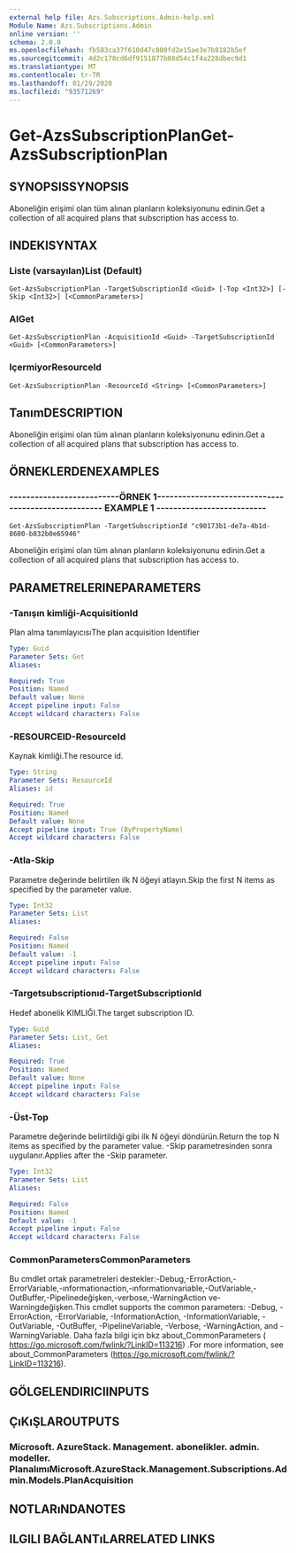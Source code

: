 ```yaml
---
external help file: Azs.Subscriptions.Admin-help.xml
Module Name: Azs.Subscriptions.Admin
online version: ''
schema: 2.0.0
ms.openlocfilehash: fb583ca37f610d47c880fd2e15ae3e7b8182b5ef
ms.sourcegitcommit: 4d2c178cd6df9151877b08d54c1f4a228dbec9d1
ms.translationtype: MT
ms.contentlocale: tr-TR
ms.lasthandoff: 01/29/2020
ms.locfileid: "93571269"
---
```

# <span data-ttu-id="73035-101">Get-AzsSubscriptionPlan</span><span class="sxs-lookup"><span data-stu-id="73035-101">Get-AzsSubscriptionPlan</span></span>

## <span data-ttu-id="73035-102">SYNOPSIS</span><span class="sxs-lookup"><span data-stu-id="73035-102">SYNOPSIS</span></span>
<span data-ttu-id="73035-103">Aboneliğin erişimi olan tüm alınan planların koleksiyonunu edinin.</span><span class="sxs-lookup"><span data-stu-id="73035-103">Get a collection of all acquired plans that subscription has access to.</span></span>

## <span data-ttu-id="73035-104">INDEKI</span><span class="sxs-lookup"><span data-stu-id="73035-104">SYNTAX</span></span>

### <span data-ttu-id="73035-105">Liste (varsayılan)</span><span class="sxs-lookup"><span data-stu-id="73035-105">List (Default)</span></span>
```
Get-AzsSubscriptionPlan -TargetSubscriptionId <Guid> [-Top <Int32>] [-Skip <Int32>] [<CommonParameters>]
```

### <span data-ttu-id="73035-106">Al</span><span class="sxs-lookup"><span data-stu-id="73035-106">Get</span></span>
```
Get-AzsSubscriptionPlan -AcquisitionId <Guid> -TargetSubscriptionId <Guid> [<CommonParameters>]
```

### <span data-ttu-id="73035-107">Içermiyor</span><span class="sxs-lookup"><span data-stu-id="73035-107">ResourceId</span></span>
```
Get-AzsSubscriptionPlan -ResourceId <String> [<CommonParameters>]
```

## <span data-ttu-id="73035-108">Tanım</span><span class="sxs-lookup"><span data-stu-id="73035-108">DESCRIPTION</span></span>
<span data-ttu-id="73035-109">Aboneliğin erişimi olan tüm alınan planların koleksiyonunu edinin.</span><span class="sxs-lookup"><span data-stu-id="73035-109">Get a collection of all acquired plans that subscription has access to.</span></span>

## <span data-ttu-id="73035-110">ÖRNEKLERDEN</span><span class="sxs-lookup"><span data-stu-id="73035-110">EXAMPLES</span></span>

### <span data-ttu-id="73035-111">--------------------------ÖRNEK 1--------------------------</span><span class="sxs-lookup"><span data-stu-id="73035-111">-------------------------- EXAMPLE 1 --------------------------</span></span>
```
Get-AzsSubscriptionPlan -TargetSubscriptionId "c90173b1-de7a-4b1d-8600-b832b0e65946"
```

<span data-ttu-id="73035-112">Aboneliğin erişimi olan tüm alınan planların koleksiyonunu edinin.</span><span class="sxs-lookup"><span data-stu-id="73035-112">Get a collection of all acquired plans that subscription has access to.</span></span>

## <span data-ttu-id="73035-113">PARAMETRELERINE</span><span class="sxs-lookup"><span data-stu-id="73035-113">PARAMETERS</span></span>

### <span data-ttu-id="73035-114">-Tanışın kimliği</span><span class="sxs-lookup"><span data-stu-id="73035-114">-AcquisitionId</span></span>
<span data-ttu-id="73035-115">Plan alma tanımlayıcısı</span><span class="sxs-lookup"><span data-stu-id="73035-115">The plan acquisition Identifier</span></span>

```yaml
Type: Guid
Parameter Sets: Get
Aliases: 

Required: True
Position: Named
Default value: None
Accept pipeline input: False
Accept wildcard characters: False
```

### <span data-ttu-id="73035-116">-RESOURCEID</span><span class="sxs-lookup"><span data-stu-id="73035-116">-ResourceId</span></span>
<span data-ttu-id="73035-117">Kaynak kimliği.</span><span class="sxs-lookup"><span data-stu-id="73035-117">The resource id.</span></span>

```yaml
Type: String
Parameter Sets: ResourceId
Aliases: id

Required: True
Position: Named
Default value: None
Accept pipeline input: True (ByPropertyName)
Accept wildcard characters: False
```

### <span data-ttu-id="73035-118">-Atla</span><span class="sxs-lookup"><span data-stu-id="73035-118">-Skip</span></span>
<span data-ttu-id="73035-119">Parametre değerinde belirtilen ilk N öğeyi atlayın.</span><span class="sxs-lookup"><span data-stu-id="73035-119">Skip the first N items as specified by the parameter value.</span></span>

```yaml
Type: Int32
Parameter Sets: List
Aliases: 

Required: False
Position: Named
Default value: -1
Accept pipeline input: False
Accept wildcard characters: False
```

### <span data-ttu-id="73035-120">-Targetsubscriptionıd</span><span class="sxs-lookup"><span data-stu-id="73035-120">-TargetSubscriptionId</span></span>
<span data-ttu-id="73035-121">Hedef abonelik KIMLIĞI.</span><span class="sxs-lookup"><span data-stu-id="73035-121">The target subscription ID.</span></span>

```yaml
Type: Guid
Parameter Sets: List, Get
Aliases: 

Required: True
Position: Named
Default value: None
Accept pipeline input: False
Accept wildcard characters: False
```

### <span data-ttu-id="73035-122">-Üst</span><span class="sxs-lookup"><span data-stu-id="73035-122">-Top</span></span>
<span data-ttu-id="73035-123">Parametre değerinde belirtildiği gibi ilk N öğeyi döndürün.</span><span class="sxs-lookup"><span data-stu-id="73035-123">Return the top N items as specified by the parameter value.</span></span>
<span data-ttu-id="73035-124">-Skip parametresinden sonra uygulanır.</span><span class="sxs-lookup"><span data-stu-id="73035-124">Applies after the -Skip parameter.</span></span>

```yaml
Type: Int32
Parameter Sets: List
Aliases: 

Required: False
Position: Named
Default value: -1
Accept pipeline input: False
Accept wildcard characters: False
```

### <span data-ttu-id="73035-125">CommonParameters</span><span class="sxs-lookup"><span data-stu-id="73035-125">CommonParameters</span></span>
<span data-ttu-id="73035-126">Bu cmdlet ortak parametreleri destekler:-Debug,-ErrorAction,-ErrorVariable,-ınformationaction,-ınformationvariable,-OutVariable,-OutBuffer,-Pipelinedeğişken,-verbose,-WarningAction ve-Warningdeğişken.</span><span class="sxs-lookup"><span data-stu-id="73035-126">This cmdlet supports the common parameters: -Debug, -ErrorAction, -ErrorVariable, -InformationAction, -InformationVariable, -OutVariable, -OutBuffer, -PipelineVariable, -Verbose, -WarningAction, and -WarningVariable.</span></span> <span data-ttu-id="73035-127">Daha fazla bilgi için bkz about_CommonParameters ( https://go.microsoft.com/fwlink/?LinkID=113216) .</span><span class="sxs-lookup"><span data-stu-id="73035-127">For more information, see about_CommonParameters (https://go.microsoft.com/fwlink/?LinkID=113216).</span></span>

## <span data-ttu-id="73035-128">GÖLGELENDIRICI</span><span class="sxs-lookup"><span data-stu-id="73035-128">INPUTS</span></span>

## <span data-ttu-id="73035-129">ÇıKıŞLAR</span><span class="sxs-lookup"><span data-stu-id="73035-129">OUTPUTS</span></span>

### <span data-ttu-id="73035-130">Microsoft. AzureStack. Management. abonelikler. admin. modeller. Planalımı</span><span class="sxs-lookup"><span data-stu-id="73035-130">Microsoft.AzureStack.Management.Subscriptions.Admin.Models.PlanAcquisition</span></span>

## <span data-ttu-id="73035-131">NOTLARıNDA</span><span class="sxs-lookup"><span data-stu-id="73035-131">NOTES</span></span>

## <span data-ttu-id="73035-132">ILGILI BAĞLANTıLAR</span><span class="sxs-lookup"><span data-stu-id="73035-132">RELATED LINKS</span></span>

